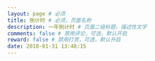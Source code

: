 ```yaml
---
layout: page # 必须
title: 倒计时 # 必须，页面名称
description: 一年倒计时 # 页面二级标题，描述性文字
comments: false # 禁用评论，可选，默认开启
reward: false # 禁用打赏，可选，默认开启
date: 2018-01-31 13:48:15
---
```


<div id="timeDiff" style="font-size:50px;text-align:center;"></div>
<script>
    function getTimeDiff(millisecond) {
        let day = millisecond / (1000 * 60 * 60 * 24)
        let hours = millisecond / (1000 * 60 * 60)
        let seconds = millisecond / (1000 * 60)
        let minutes = millisecond / 1000
        let str = Math.floor(day) + '天' + Math.floor(hours) % 24 + '小时' + Math.floor(seconds) % 60 + '分钟' + Math.floor(minutes) % 60 + '秒'
        return str;
    }
    setInterval(() => {
        let nowDate = new Date();
        let newDate = nowDate.getFullYear() + 1;
        let nextDate = new Date(newDate.toString() + '/1/1 0:0:0');
        let millisecond = nextDate.getTime() - nowDate.getTime();
        let timeDiff = getTimeDiff(millisecond);
        document.getElementById('timeDiff').innerText = timeDiff;
    }, 1000)
</script>
